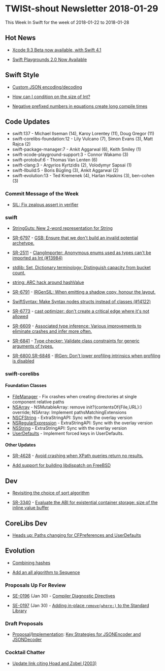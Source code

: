 # TWISt-shout Newsletter 2018-01-29
This Week In Swift for the week of 2018-01-22 to 2018-01-28

## Hot News
* [Xcode 9.3 Beta now available, with Swift 4.1](https://developer.apple.com/news/?id=01242018d)

* [Swift Playgrounds 2.0 Now Available](https://developer.apple.com/news/?id=01242018a)

## Swift Style
* [Custom JSON encoding/decoding](https://forums.swift.org/t/proposal-introducing-nonconformingtype-strategies-with-encoder-decoder/8066/2)

* [How can I condition on the size of Int?](https://forums.swift.org/t/how-can-i-condition-on-the-size-of-int/9080)

* [Negative prefixed numbers in equations create long compile times](https://forums.swift.org/t/negative-prefixed-numbers-in-equations-create-long-compile-times/9031)

## Code Updates
* swift:137 - Michael Ilseman (14), Karoy Lorentey (11), Doug Gregor (11)
* swift-corelibs-foundation:12 - Lily Vulcano (7), Simon Evans (3), Matt Rajca (2)
* swift-package-manager:7 - Ankit Aggarwal (6), Keith Smiley (1)
* swift-xcode-playground-support:3 - Connor Wakamo (3)
* swift-protobuf:6 - Thomas Van Lenten (6)
* swift-clang:3 - Argyrios Kyrtzidis (2), Volodymyr Sapsai (1)
* swift-llbuild:5 - Boris Bügling (3), Ankit Aggarwal (2)
* swift-evolution:13 - Ted Kremenek (4), Harlan Haskins (3), ben-cohen (3)

### Commit Message of the Week
* [SIL: Fix zealous assert in verifier](https://github.com/apple/swift/commit/737d568a72d3e95f11e0f269c8c747c0019e4373)

### swift
* [StringGuts: New 2-word representation for String](https://github.com/apple/swift/pull/14046)

* [SR-6797](https://bugs.swift.org/browse/SR-6797) - [GSB: Ensure that we don't build an invalid potential archetype.](https://github.com/apple/swift/commit/d18ecda7964ca709987595ac618c888da17ec492)

* [SR-2511](https://bugs.swift.org/browse/SR-2511) - [ClangImporter: Anonymous enums used as types can't be imported as Int (#13984)](https://github.com/apple/swift/commit/246a64472340f4e73ba7f2e6f224a30d2373c798)

* [stdlib: Set, Dictionary terminology: Distinguish capacity from bucket count.](https://github.com/apple/swift/commit/de2add8047fe3fb435cd82f6606f3008bba174fb)

* [string: ARC hack around hashValue](https://github.com/apple/swift/commit/436475fb998d8df6d373ec3cfba13c8e500dfe85)

* [SR-6791](https://bugs.swift.org/browse/SR-6791) - [IRGenSIL: When emitting a shadow copy, honour the layout.](https://github.com/apple/swift/commit/fa10866c38cf88748d9345ae96c8da1e0a474e61)

* [SwiftSyntax: Make Syntax nodes structs instead of classes (#14122)](https://github.com/apple/swift/commit/a339c82c1eee273b02a7db7114ed333801f42c3f)

* [SR-6773](https://bugs.swift.org/browse/SR-6773) - [cast optimizer: don't create a critical edge where it's not allowed](https://github.com/apple/swift/commit/f06fcd268baeeb301a30df66827e3304613d0072)

* [SR-6609](https://bugs.swift.org/browse/SR-6609) - [Associated type inference: Various improvements to eliminate crashes and infer more often.](https://github.com/apple/swift/pull/14142)

* [SR-6841](https://bugs.swift.org/browse/SR-6841) - [Type checker: Validate class constraints for generic arguments of types.](https://github.com/apple/swift/commit/ee99c8af99d4f1e9f4e2f992d6635becef49edad)

* [SR-6800](https://bugs.swift.org/browse/SR-6800),[SR-6846](https://bugs.swift.org/browse/SR-6846) - [IRGen: Don't lower profiling intrinsics when profiling is disabled](https://github.com/apple/swift/commit/5670324d93ac8b13a5a9a8ffce217fbf089e69ba)

### swift-corelibs
#### Foundation Classes
* [FileManager](https://github.com/apple/swift-corelibs-foundation/commits/master/Foundation/FileManager.swift) - Fix crashes when creating directories at single component relative paths
* [NSArray](https://github.com/apple/swift-corelibs-foundation/commits/master/Foundation/NSArray.swift) - NSMutableArray: remove init?(contentsOf{File,URL}:) override; NSArray: Implement pathsMatchingExtensions
* [NSCFString](https://github.com/apple/swift-corelibs-foundation/commits/master/Foundation/NSCFString.swift) - ExtraStringAPI: Sync with the overlay version
* [NSRegularExpression](https://github.com/apple/swift-corelibs-foundation/commits/master/Foundation/NSRegularExpression.swift) - ExtraStringAPI: Sync with the overlay version
* [NSString](https://github.com/apple/swift-corelibs-foundation/commits/master/Foundation/NSString.swift) - ExtraStringAPI: Sync with the overlay version
* [UserDefaults](https://github.com/apple/swift-corelibs-foundation/commits/master/Foundation/UserDefaults.swift) - Implement forced keys in UserDefaults.

#### Other Updates
* [SR-4628](https://bugs.swift.org/browse/SR-4628) - [Avoid crashing when XPath queries return no results.](https://github.com/apple/swift-corelibs-foundation/commit/633cabaa3664ea27c3fbdc6ac87468d86196655d)

* [Add support for building libdispatch on FreeBSD](https://github.com/apple/swift-corelibs-libdispatch/pull/319)

## Dev
* [Revisiting the choice of sort algorithm](https://forums.swift.org/t/revisiting-the-choice-of-sort-algorithm/8958)

* [SR-3340](https://bugs.swift.org/browse/SR-3340) - [Evaluate the ABI for existential container storage: size of the inline value buffer](https://forums.swift.org/t/sr-3340-evaluate-the-abi-for-existential-container-storage-size-of-the-inline-value-buffer/8965)

## CoreLibs Dev
* [Heads up: Paths changing for CFPreferences and UserDefaults](https://forums.swift.org/t/heads-up-paths-changing-for-cfpreferences-and-userdefaults/8675)

## Evolution
* [Combining hashes](https://forums.swift.org/t/combining-hashes/9082)

* [Add an all algorithm to Sequence](https://forums.swift.org/t/pitch-add-an-all-algorithm-to-sequence/5560/53)

### Proposals Up For Review
* [SE-0196](https://github.com/apple/swift-evolution/blob/master/proposals/0196-diagnostic-directives.md) (Jan 30) - [Compiler Diagnostic Directives](https://forums.swift.org/t/se-0196-compiler-diagnostic-directives/8734)

* [SE-0197](https://github.com/apple/swift-evolution/blob/master/proposals/0197-remove-where.md) (Jan 30) - [Adding in-place `remove(where:)` to the Standard Library](https://forums.swift.org/t/se-0197-add-in-place-remove-where/8872)
  
### Draft Proposals
* [Proposal](https://github.com/parkera/swift-corelibs-foundation/blob/aa7680103cb6c039a3000fde276907cd9da90deb/Docs/Proposals/0001-jsonencoder-key-strategy.md)/[Implementation](https://github.com/apple/swift/pull/12779): [Key Strategies for JSONEncoder and JSONDecoder](https://forums.swift.org/t/jsonencoder-key-strategies/6958)

### Cocktail Chatter
* [Update link citing Hoad and Zobel (2003)](https://github.com/apple/swift/commit/bd6d94063da5dfa51f98d028ece614fd76213b8a)

